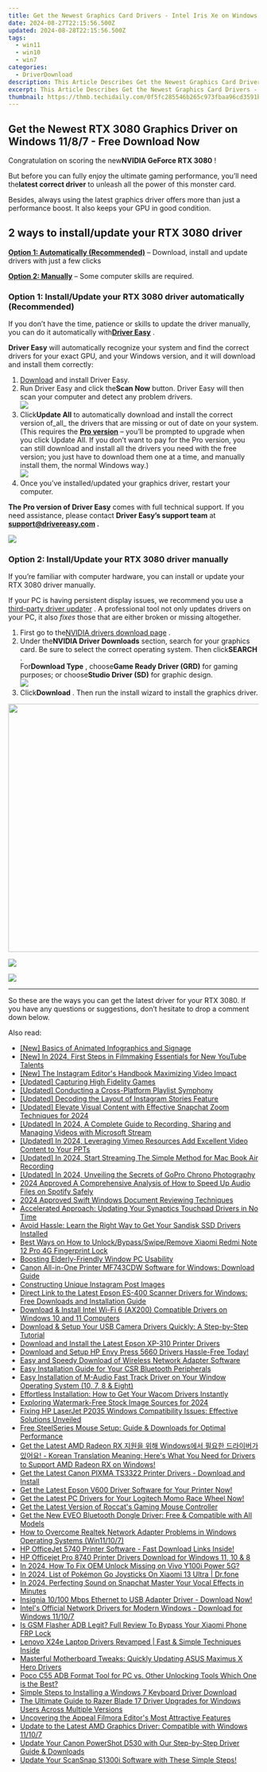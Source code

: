 ```yaml
---
title: Get the Newest Graphics Card Drivers - Intel Iris Xe on Windows
date: 2024-08-27T22:15:56.500Z
updated: 2024-08-28T22:15:56.500Z
tags:
  - win11
  - win10
  - win7
categories:
  - DriverDownload
description: This Article Describes Get the Newest Graphics Card Drivers - Intel Iris Xe on Windows
excerpt: This Article Describes Get the Newest Graphics Card Drivers - Intel Iris Xe on Windows
thumbnail: https://thmb.techidaily.com/0f5fc285546b265c973fbaa96cd3591b73387ac3a0f71577bc77fa3f28f478c0.jpg
---
```


## Get the Newest RTX 3080 Graphics Driver on Windows 11/8/7 - Free Download Now

Congratulation on scoring the new**NVIDIA GeForce RTX 3080** !

 But before you can fully enjoy the ultimate gaming performance, you’ll need the**latest correct driver** to unleash all the power of this monster card.

 Besides, always using the latest graphics driver offers more than just a performance boost. It also keeps your GPU in good condition.

## 2 ways to install/update your RTX 3080 driver

**[Option 1: Automatically (Recommended)](https://www.drivereasy.com/knowledge/geforce-rtx-3080-driver-latest-download-for-windows-10-8-7/#option1)**  – Download, install and update drivers with just a few clicks

**[Option 2: Manually](https://tools.techidaily.com/drivereasy/download/)**  – Some computer skills are required.

### Option 1: Install/Update your RTX 3080 driver automatically (Recommended)

 If you don’t have the time, patience or skills to update the driver manually, you can do it automatically with[**Driver Easy**](https://tools.techidaily.com/drivereasy/download/) .

**Driver Easy** will automatically recognize your system and find the correct drivers for your exact GPU, and your Windows version, and it will download and install them correctly:

1. [Download](https://tools.techidaily.com/drivereasy/download/) and install Driver Easy.
2. Run Driver Easy and click the**Scan Now** button. Driver Easy will then scan your computer and detect any problem drivers.  
![](https://images.drivereasy.com/wp-content/uploads/2020/08/Scan-now.jpg)
3. Click**Update All** to automatically download and install the correct version of_all_ the drivers that are missing or out of date on your system.  
 (This requires the **[Pro version](https://tools.techidaily.com/drivereasy/download/)**  – you’ll be prompted to upgrade when you click Update All. If you don’t want to pay for the Pro version, you can still download and install all the drivers you need with the free version; you just have to download them one at a time, and manually install them, the normal Windows way.)  
![](https://images.drivereasy.com/wp-content/uploads/2020/09/de-update-all-rtx-3080.jpg)
4. Once you’ve installed/updated your graphics driver, restart your computer.

**The Pro version of Driver Easy** comes with full technical support. If you need assistance, please contact **Driver Easy’s support team** at **[support@drivereasy.com](https://tools.techidaily.com/drivereasy/download/) .**

<!-- affiliate ads begin -->
<a href="https://shop.systoolsgroup.com/affiliate.php?ACCOUNT=SYSTOOBY&AFFILIATE=108875&PATH=https%3A%2F%2Fwww.systoolsgroup.com%3FAFFILIATE%3D108875%26RESOURCE%3DSysTools%2BGmail%2BBackup"><img src="https://www.systoolsgroup.com/box/gmail-backup.png" border="0"></a>
<!-- affiliate ads end -->
### Option 2: Install/Update your RTX 3080 driver manually

 If you’re familiar with computer hardware, you can install or update your RTX 3080 driver manually.

 If your PC is having persistent display issues, we recommend you use a [third-party driver updater](https://tools.techidaily.com/drivereasy/download/) . A professional tool not only updates drivers on your PC, it also _fixes_  those that are either broken or missing altogether.

1. First go to the[NVIDIA drivers download page](https://tools.techidaily.com/drivereasy/download/) .
2. Under the**NVIDIA Driver Downloads** section, search for your graphics card. Be sure to select the correct operating system. Then click**SEARCH** .  
 For**Download Type** , choose**Game Ready Driver (GRD)** for gaming purposes; or choose**Studio Driver (SD)** for graphic design.  
![](https://images.drivereasy.com/wp-content/uploads/2020/09/nvidia-3080-driver-official-dl.jpg)
3. Click**Download** . Then run the install wizard to install the graphics driver.  
<!-- affiliate ads begin -->
<a href="https://appsumo.8odi.net/c/5597632/2087407/7443" target="_top" id="2087407"><img src="//a.impactradius-go.com/display-ad/7443-2087407" border="0" alt="" width="600" height="500"/></a><img height="0" width="0" src="https://appsumo.8odi.net/i/5597632/2087407/7443" style="position:absolute;visibility:hidden;" border="0" />
<!-- affiliate ads end -->
![](https://images.drivereasy.com/wp-content/uploads/2020/09/3080-driver-dl.jpg)

<!-- affiliate ads begin -->
<a href="https://store.massmailsoftware.com/order/checkout.php?PRODS=1047974&QTY=1&AFFILIATE=108875&CART=1"><img src="https://secure.avangate.com/images/merchant/dc87c13749315c7217cdc4ac692e704c/banera_for_partners-04_%281%29.jpg" border="0"></a>
<!-- affiliate ads end -->
---

 So these are the ways you can get the latest driver for your RTX 3080\. If you have any questions or suggestions, don’t hesitate to drop a comment down below.

<ins class="adsbygoogle"
     style="display:block"
     data-ad-format="autorelaxed"
     data-ad-client="ca-pub-7571918770474297"
     data-ad-slot="1223367746"></ins>



<ins class="adsbygoogle"
     style="display:block"
     data-ad-client="ca-pub-7571918770474297"
     data-ad-slot="8358498916"
     data-ad-format="auto"
     data-full-width-responsive="true"></ins>

<span class="atpl-alsoreadstyle">Also read:</span>
<div><ul>
<li><a href="https://extra-tips.techidaily.com/new-basics-of-animated-infographics-and-signage/"><u>[New] Basics of Animated Infographics and Signage</u></a></li>
<li><a href="https://eaxpv-info.techidaily.com/new-in-2024-first-steps-in-filmmaking-essentials-for-new-youtube-talents/"><u>[New] In 2024, First Steps in Filmmaking  Essentials for New YouTube Talents</u></a></li>
<li><a href="https://instagram-videos.techidaily.com/new-the-instagram-editors-handbook-maximizing-video-impact/"><u>[New] The Instagram Editor's Handbook  Maximizing Video Impact</u></a></li>
<li><a href="https://on-screen-recording.techidaily.com/updated-capturing-high-fidelity-games/"><u>[Updated] Capturing High Fidelity Games</u></a></li>
<li><a href="https://extra-lessons.techidaily.com/updated-conducting-a-cross-platform-playlist-symphony/"><u>[Updated] Conducting a Cross-Platform Playlist Symphony</u></a></li>
<li><a href="https://instagram-clips.techidaily.com/updated-decoding-the-layout-of-instagram-stories-feature/"><u>[Updated] Decoding the Layout of Instagram Stories Feature</u></a></li>
<li><a href="https://article-knowledge.techidaily.com/updated-elevate-visual-content-with-effective-snapchat-zoom-techniques-for-2024/"><u>[Updated] Elevate Visual Content with Effective Snapchat Zoom Techniques for 2024</u></a></li>
<li><a href="https://screen-capture.techidaily.com/updated-in-2024-a-complete-guide-to-recording-sharing-and-managing-videos-with-microsoft-stream/"><u>[Updated] In 2024, A Complete Guide to Recording, Sharing and Managing Videos with Microsoft Stream</u></a></li>
<li><a href="https://vimeo-videos.techidaily.com/updated-in-2024-leveraging-vimeo-resources-add-excellent-video-content-to-your-ppts/"><u>[Updated] In 2024, Leveraging Vimeo Resources  Add Excellent Video Content to Your PPTs</u></a></li>
<li><a href="https://on-screen-recording.techidaily.com/updated-in-2024-start-streaming-the-simple-method-for-mac-book-air-recording/"><u>[Updated] In 2024, Start Streaming  The Simple Method for Mac Book Air Recording</u></a></li>
<li><a href="https://article-helps.techidaily.com/updated-in-2024-unveiling-the-secrets-of-gopro-chrono-photography/"><u>[Updated] In 2024, Unveiling the Secrets of GoPro Chrono Photography</u></a></li>
<li><a href="https://extra-lessons.techidaily.com/2024-approved-a-comprehensive-analysis-of-how-to-speed-up-audio-files-on-spotify-safely/"><u>2024 Approved  A Comprehensive Analysis of How to Speed Up Audio Files on Spotify Safely</u></a></li>
<li><a href="https://some-skills.techidaily.com/2024-approved-swift-windows-document-reviewing-techniques/"><u>2024 Approved  Swift Windows Document Reviewing Techniques</u></a></li>
<li><a href="https://driver-download.techidaily.com/accelerated-approach-updating-your-synaptics-touchpad-drivers-in-no-time/"><u>Accelerated Approach: Updating Your Synaptics Touchpad Drivers in No Time</u></a></li>
<li><a href="https://driver-download.techidaily.com/avoid-hassle-learn-the-right-way-to-get-your-sandisk-ssd-drivers-installed/"><u>Avoid Hassle: Learn the Right Way to Get Your Sandisk SSD Drivers Installed</u></a></li>
<li><a href="https://unlock-android.techidaily.com/best-ways-on-how-to-unlockbypassswiperemove-xiaomi-redmi-note-12-pro-4g-fingerprint-lock-by-drfone-android/"><u>Best Ways on How to Unlock/Bypass/Swipe/Remove Xiaomi Redmi Note 12 Pro 4G Fingerprint Lock</u></a></li>
<li><a href="https://windows11.techidaily.com/boosting-elderly-friendly-window-pc-usability/"><u>Boosting Elderly-Friendly Window PC Usability</u></a></li>
<li><a href="https://driver-download.techidaily.com/canon-all-in-one-printer-mf743cdw-software-for-windows-download-guide/"><u>Canon All-in-One Printer MF743CDW Software for Windows: Download Guide</u></a></li>
<li><a href="https://instagram-clips.techidaily.com/constructing-unique-instagram-post-images/"><u>Constructing Unique Instagram Post Images</u></a></li>
<li><a href="https://driver-download.techidaily.com/direct-link-to-the-latest-epson-es-400-scanner-drivers-for-windows-free-downloads-and-installation-guide/"><u>Direct Link to the Latest Epson ES-400 Scanner Drivers for Windows: Free Downloads and Installation Guide</u></a></li>
<li><a href="https://driver-download.techidaily.com/download-and-install-intel-wi-fi-6-ax200-compatible-drivers-on-windows-10-and-11-computers/"><u>Download & Install Intel Wi-Fi 6 (AX200) Compatible Drivers on Windows 10 and 11 Computers</u></a></li>
<li><a href="https://driver-download.techidaily.com/download-and-setup-your-usb-camera-drivers-quickly-a-step-by-step-tutorial/"><u>Download & Setup Your USB Camera Drivers Quickly: A Step-by-Step Tutorial</u></a></li>
<li><a href="https://driver-download.techidaily.com/download-and-install-the-latest-epson-xp-310-printer-drivers/"><u>Download and Install the Latest Epson XP-310 Printer Drivers</u></a></li>
<li><a href="https://driver-download.techidaily.com/download-and-setup-hp-envy-press-5660-drivers-hassle-free-today/"><u>Download and Setup HP Envy Press 5660 Drivers Hassle-Free Today!</u></a></li>
<li><a href="https://driver-download.techidaily.com/easy-and-speedy-download-of-wireless-network-adapter-software/"><u>Easy and Speedy Download of Wireless Network Adapter Software</u></a></li>
<li><a href="https://driver-download.techidaily.com/easy-installation-guide-for-your-csr-bluetooth-peripherals/"><u>Easy Installation Guide for Your CSR Bluetooth Peripherals</u></a></li>
<li><a href="https://driver-download.techidaily.com/easy-installation-of-m-audio-fast-track-driver-on-your-window-operating-system-10-7-8-and-eight/"><u>Easy Installation of M-Audio Fast Track Driver on Your Window Operating System (10, 7, 8 & Eight)</u></a></li>
<li><a href="https://driver-download.techidaily.com/effortless-installation-how-to-get-your-wacom-drivers-instantly/"><u>Effortless Installation: How to Get Your Wacom Drivers Instantly</u></a></li>
<li><a href="https://some-knowledge.techidaily.com/exploring-watermark-free-stock-image-sources-for-2024/"><u>Exploring Watermark-Free Stock Image Sources for 2024</u></a></li>
<li><a href="https://driver-download.techidaily.com/fixing-hp-laserjet-p2035-windows-compatibility-issues-effective-solutions-unveiled/"><u>Fixing HP LaserJet P2035 Windows Compatibility Issues: Effective Solutions Unveiled</u></a></li>
<li><a href="https://driver-download.techidaily.com/free-steelseries-mouse-setup-guide-and-downloads-for-optimal-performance/"><u>Free SteelSeries Mouse Setup: Guide & Downloads for Optimal Performance</u></a></li>
<li><a href="https://driver-download.techidaily.com/1722977033417-get-the-latest-amd-radeon-rx-windows-korean-translation-meaning-heres-what-you-need-for-drivers-to-support-amd-radeon-rx-on-windows/"><u>Get the Latest AMD Radeon RX 지원을 위해 Windows에서 필요한 드라이버가 있어요! - Korean Translation Meaning: Here's What You Need for Drivers to Support AMD Radeon RX on Windows!</u></a></li>
<li><a href="https://driver-download.techidaily.com/get-the-latest-canon-pixma-ts3322-printer-drivers-download-and-install/"><u>Get the Latest Canon PIXMA TS3322 Printer Drivers - Download and Install</u></a></li>
<li><a href="https://driver-download.techidaily.com/get-the-latest-epson-v600-driver-software-for-your-printer-now/"><u>Get the Latest Epson V600 Driver Software for Your Printer Now!</u></a></li>
<li><a href="https://driver-download.techidaily.com/get-the-latest-pc-drivers-for-your-logitech-momo-race-wheel-now/"><u>Get the Latest PC Drivers for Your Logitech Momo Race Wheel Now!</u></a></li>
<li><a href="https://driver-download.techidaily.com/get-the-latest-version-of-roccats-gaming-mouse-controller/"><u>Get the Latest Version of Roccat's Gaming Mouse Controller</u></a></li>
<li><a href="https://driver-download.techidaily.com/get-the-new-eveo-bluetooth-dongle-driver-free-and-compatible-with-all-models/"><u>Get the New EVEO Bluetooth Dongle Driver: Free & Compatible with All Models</u></a></li>
<li><a href="https://driver-download.techidaily.com/how-to-overcome-realtek-network-adapter-problems-in-windows-operating-systems-win11107/"><u>How to Overcome Realtek Network Adapter Problems in Windows Operating Systems (Win11/10/7)</u></a></li>
<li><a href="https://driver-download.techidaily.com/hp-officejet-5740-printer-software-fast-download-links-inside/"><u>HP OfficeJet 5740 Printer Software - Fast Download Links Inside!</u></a></li>
<li><a href="https://driver-download.techidaily.com/hp-officejet-pro-8740-printer-drivers-download-for-windows-11-10-and-8/"><u>HP Officejet Pro 8740 Printer Drivers Download for Windows 11, 10 & 8</u></a></li>
<li><a href="https://unlock-android.techidaily.com/in-2024-how-to-fix-oem-unlock-missing-on-vivo-y100i-power-5g-by-drfone-android/"><u>In 2024, How To Fix OEM Unlock Missing on Vivo Y100i Power 5G?</u></a></li>
<li><a href="https://change-location.techidaily.com/in-2024-list-of-pokemon-go-joysticks-on-xiaomi-13-ultra-drfone-by-drfone-virtual-android/"><u>In 2024, List of Pokémon Go Joysticks On Xiaomi 13 Ultra | Dr.fone</u></a></li>
<li><a href="https://snapchat-videos.techidaily.com/in-2024-perfecting-sound-on-snapchat-master-your-vocal-effects-in-minutes/"><u>In 2024, Perfecting Sound on Snapchat  Master Your Vocal Effects in Minutes</u></a></li>
<li><a href="https://driver-download.techidaily.com/insignia-10100-mbps-ethernet-to-usb-adapter-driver-download-now/"><u>Insignia 10/100 Mbps Ethernet to USB Adapter Driver - Download Now!</u></a></li>
<li><a href="https://driver-download.techidaily.com/intels-official-network-drivers-for-modern-windows-download-for-windows-11107/"><u>Intel's Official Network Drivers for Modern Windows - Download for Windows 11/10/7</u></a></li>
<li><a href="https://bypass-frp.techidaily.com/is-gsm-flasher-adb-legit-full-review-to-bypass-your-xiaomi-phone-frp-lock-by-drfone-android/"><u>Is GSM Flasher ADB Legit? Full Review To Bypass Your Xiaomi Phone FRP Lock</u></a></li>
<li><a href="https://driver-download.techidaily.com/lenovo-x24e-laptop-drivers-revamped-fast-and-simple-techniques-inside/"><u>Lenovo X24e Laptop Drivers Revamped | Fast & Simple Techniques Inside</u></a></li>
<li><a href="https://hardware-help.techidaily.com/masterful-motherboard-tweaks-quickly-updating-asus-maximus-x-hero-drivers/"><u>Masterful Motherboard Tweaks: Quickly Updating ASUS Maximus X Hero Drivers</u></a></li>
<li><a href="https://android-frp.techidaily.com/poco-c55-adb-format-tool-for-pc-vs-other-unlocking-tools-which-one-is-the-best-by-drfone-android/"><u>Poco C55 ADB Format Tool for PC vs. Other Unlocking Tools Which One is the Best?</u></a></li>
<li><a href="https://driver-download.techidaily.com/simple-steps-to-installing-a-windows-7-keyboard-driver-download/"><u>Simple Steps to Installing a Windows 7 Keyboard Driver Download</u></a></li>
<li><a href="https://driver-download.techidaily.com/the-ultimate-guide-to-razer-blade-17-driver-upgrades-for-windows-users-across-multiple-versions/"><u>The Ultimate Guide to Razer Blade 17 Driver Upgrades for Windows Users Across Multiple Versions</u></a></li>
<li><a href="https://extra-information.techidaily.com/uncovering-the-appeal-filmora-editors-most-attractive-features/"><u>Uncovering the Appeal  Filmora Editor's Most Attractive Features</u></a></li>
<li><a href="https://driver-download.techidaily.com/update-to-the-latest-amd-graphics-driver-compatible-with-windows-11107/"><u>Update to the Latest AMD Graphics Driver: Compatible with Windows 11/10/7</u></a></li>
<li><a href="https://driver-download.techidaily.com/update-your-canon-powershot-d530-with-our-step-by-step-driver-guide-and-downloads/"><u>Update Your Canon PowerShot D530 with Our Step-by-Step Driver Guide & Downloads</u></a></li>
<li><a href="https://driver-download.techidaily.com/update-your-scansnap-s1300i-software-with-these-simple-steps/"><u>Update Your ScanSnap S1300i Software with These Simple Steps!</u></a></li>
</ul></div>
